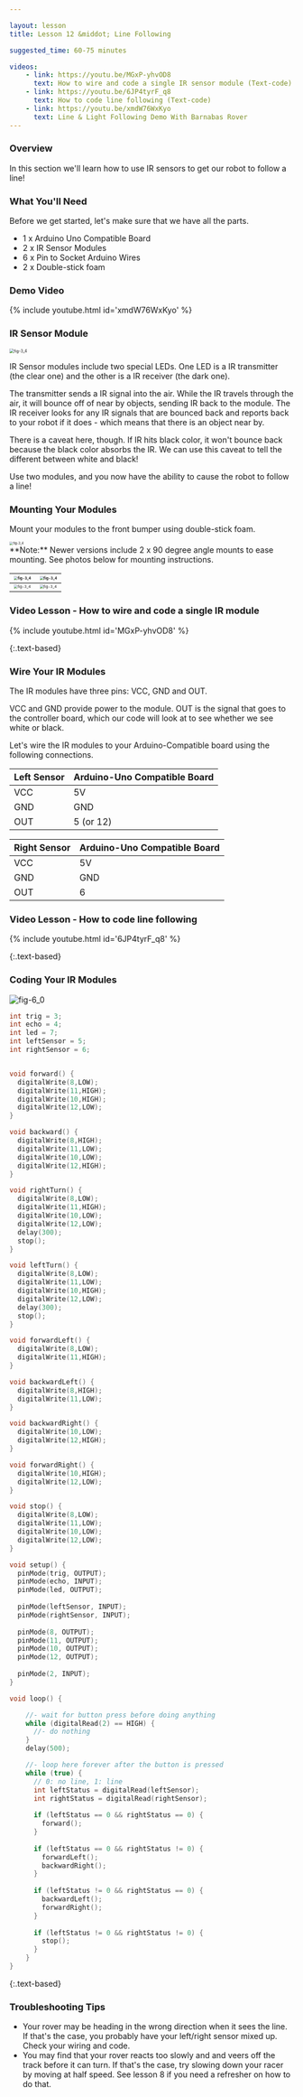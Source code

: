 ```yaml
---

layout: lesson
title: Lesson 12 &middot; Line Following

suggested_time: 60-75 minutes  

videos:
    - link: https://youtu.be/MGxP-yhvOD8
      text: How to wire and code a single IR sensor module (Text-code)
    - link: https://youtu.be/6JP4tyrF_q8
      text: How to code line following (Text-code)
    - link: https://youtu.be/xmdW76WxKyo
      text: Line & Light Following Demo With Barnabas Rover
---
```




### Overview

In this section we'll learn how to use IR sensors to get our robot to follow a line!

### What You'll Need

Before we get started, let's make sure that we have all the parts.

- 1 x Arduino Uno Compatible Board
- 2 x IR Sensor Modules
- 6 x Pin to Socket Arduino Wires
- 2 x Double-stick foam

### Demo Video

{% include youtube.html id='xmdW76WxKyo' %}

### IR Sensor Module 

<img src="ir module.jpg" alt="fig-3_4" style="zoom:50%;" class="image center" />

IR Sensor modules include two special LEDs.  One LED is a IR transmitter (the clear one) and the other is a IR receiver (the dark one).  

The transmitter sends a IR signal into the air.  While the IR travels through the air, it will bounce off of near by objects, sending IR back to the module.  The IR receiver looks for any IR signals that are bounced back and reports back to your robot if it does - which means that there is an object near by.  

There is a caveat here, though.  If IR hits black color, it won't bounce back because the black color absorbs the IR.  We can use this caveat to tell the different between white and black!  

Use two modules, and you now have the ability to cause the robot to follow a line!

### Mounting Your Modules 

Mount your modules to the front bumper using double-stick foam.

<img src="rover (3).png" alt="fig-3_4" style="zoom:40%;" class="image center" />

<div markdown = "1">
**Note:** Newer versions include 2 x 90 degree angle mounts to ease mounting.  See photos below for mounting instructions.

| <img src="90mount (3).jpg" alt="fig-3_4" style="zoom:40%;" class="image center" /> | <img src="90mount (4).jpg" alt="fig-3_4" style="zoom:40%;" class="image center" /> |
| ------------------------------------------------------------ | ------------------------------------------------------------ |
| <img src="90mount (1).jpg" alt="fig-3_4" style="zoom:40%;" class="image center" /> | <img src="90mount (2).jpg" alt="fig-3_4" style="zoom:40%;" class="image center" /> |



### Video Lesson - How to wire and code a single IR module

{% include youtube.html id='MGxP-yhvOD8' %}

</div>{:.text-based}

### Wire Your IR Modules

The IR modules have three pins: VCC, GND and OUT.  

VCC and GND provide power to the module.  OUT is the signal that goes to the controller board, which our code will look at to see whether we see white or black.

Let's wire the IR modules to your Arduino-Compatible board using the following connections.

| Left Sensor | Arduino-Uno Compatible Board |
| ----------- | ---------------------------- |
| VCC         | 5V                           |
| GND         | GND                          |
| OUT         | 5 (or 12)                    |

| Right Sensor | Arduino-Uno Compatible Board |
| ------------ | ---------------------------- |
| VCC          | 5V                           |
| GND          | GND                          |
| OUT          | 6                            |


<div markdown = "1">

### Video Lesson - How to code line following

{% include youtube.html id='6JP4tyrF_q8' %}

</div>{:.text-based}

### Coding Your IR Modules

<img src="linefollowrover.png" alt="fig-6_0" style="zoom:100%;" class="image center block-based" />

```c
int trig = 3;
int echo = 4;
int led = 7;
int leftSensor = 5;
int rightSensor = 6;


void forward() {
  digitalWrite(8,LOW);
  digitalWrite(11,HIGH);
  digitalWrite(10,HIGH);
  digitalWrite(12,LOW);
}

void backward() {
  digitalWrite(8,HIGH);
  digitalWrite(11,LOW);
  digitalWrite(10,LOW);
  digitalWrite(12,HIGH);
}

void rightTurn() {
  digitalWrite(8,LOW);
  digitalWrite(11,HIGH);
  digitalWrite(10,LOW);
  digitalWrite(12,LOW);
  delay(300);
  stop();
}

void leftTurn() {
  digitalWrite(8,LOW);
  digitalWrite(11,LOW);
  digitalWrite(10,HIGH);
  digitalWrite(12,LOW);
  delay(300);
  stop();
}

void forwardLeft() {
  digitalWrite(8,LOW);
  digitalWrite(11,HIGH);
}

void backwardLeft() {
  digitalWrite(8,HIGH);
  digitalWrite(11,LOW);
}

void backwardRight() {
  digitalWrite(10,LOW);
  digitalWrite(12,HIGH);
}

void forwardRight() {
  digitalWrite(10,HIGH);
  digitalWrite(12,LOW);
}

void stop() {
  digitalWrite(8,LOW);
  digitalWrite(11,LOW);
  digitalWrite(10,LOW);
  digitalWrite(12,LOW);
}

void setup() {
  pinMode(trig, OUTPUT);
  pinMode(echo, INPUT);
  pinMode(led, OUTPUT);
  
  pinMode(leftSensor, INPUT);
  pinMode(rightSensor, INPUT);
  
  pinMode(8, OUTPUT);
  pinMode(11, OUTPUT);
  pinMode(10, OUTPUT);
  pinMode(12, OUTPUT);
    
  pinMode(2, INPUT);
}

void loop() {

    //- wait for button press before doing anything
    while (digitalRead(2) == HIGH) {
      //- do nothing
    }
    delay(500);

    //- loop here forever after the button is pressed
    while (true) {
      // 0: no line, 1: line
      int leftStatus = digitalRead(leftSensor); 
      int rightStatus = digitalRead(rightSensor);
  
      if (leftStatus == 0 && rightStatus == 0) {
        forward();
      }
  
      if (leftStatus == 0 && rightStatus != 0) {
        forwardLeft();
        backwardRight();
      }
  
      if (leftStatus != 0 && rightStatus == 0) {
        backwardLeft();
        forwardRight();
      }
  
      if (leftStatus != 0 && rightStatus != 0) {
        stop();
      }
    }
}
```
{:.text-based}



### Troubleshooting Tips

- Your rover may be heading in the wrong direction when it sees the line.  If that's the case, you probably have your left/right sensor mixed up.  Check your wiring and code.
- You may find that your rover reacts too slowly and and veers off the track before it can turn.  If that's the case, try slowing down your racer by moving at half speed.  See lesson 8 if you need a refresher on how to do that.